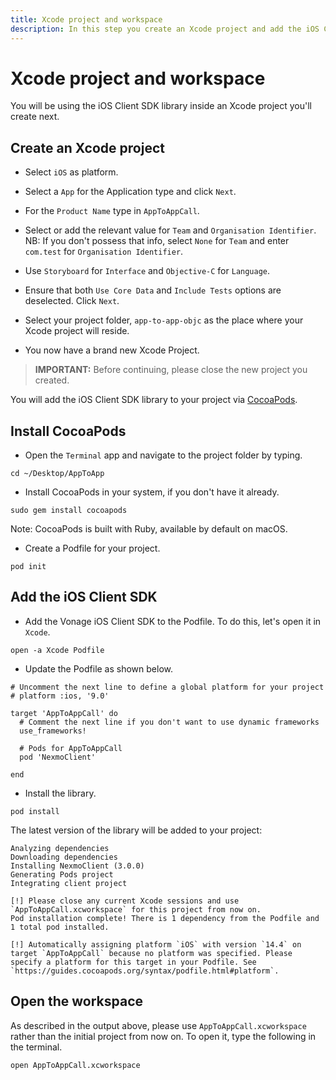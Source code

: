 ```yaml
---
title: Xcode project and workspace
description: In this step you create an Xcode project and add the iOS Client SDK library.
---
```


# Xcode project and workspace

You will be using the iOS Client SDK library inside an Xcode project you'll create next.


## Create an Xcode project

* Select `iOS` as platform.

* Select a `App` for the Application type and click `Next`.

* For the `Product Name` type in `AppToAppCall`.

* Select or add the relevant value for `Team` and `Organisation Identifier`. NB: If you don't possess that info, select `None` for `Team` and enter `com.test` for `Organisation Identifier`.

* Use `Storyboard` for `Interface` and `Objective-C` for `Language`. 

* Ensure that both `Use Core Data` and `Include Tests` options are deselected. Click `Next`.

* Select your project folder, `app-to-app-objc` as the place where your Xcode project will reside.

* You now have a brand new Xcode Project.

> **IMPORTANT:** Before continuing, please close the new project you created.

You will add the iOS Client SDK library to your project via [CocoaPods](https://cocoapods.org/).

## Install CocoaPods

* Open the `Terminal` app and navigate to the project folder by typing.

``` shell
cd ~/Desktop/AppToApp
```

* Install CocoaPods in your system, if you don't have it already.

``` shell
sudo gem install cocoapods
```

Note: CocoaPods is built with Ruby, available by default on macOS.

* Create a Podfile for your project.

``` shell
pod init
```

## Add the iOS Client SDK

* Add the Vonage iOS Client SDK to the Podfile. To do this, let's open it in `Xcode`.

``` shell
open -a Xcode Podfile
```

* Update the Podfile as shown below.

```
# Uncomment the next line to define a global platform for your project
# platform :ios, '9.0'

target 'AppToAppCall' do
  # Comment the next line if you don't want to use dynamic frameworks
  use_frameworks!

  # Pods for AppToAppCall
  pod 'NexmoClient'
  
end
```

* Install the library.

``` shell
pod install
```

The latest version of the library will be added to your project:

```
Analyzing dependencies
Downloading dependencies
Installing NexmoClient (3.0.0)
Generating Pods project
Integrating client project

[!] Please close any current Xcode sessions and use `AppToAppCall.xcworkspace` for this project from now on.
Pod installation complete! There is 1 dependency from the Podfile and 1 total pod installed.

[!] Automatically assigning platform `iOS` with version `14.4` on target `AppToAppCall` because no platform was specified. Please specify a platform for this target in your Podfile. See `https://guides.cocoapods.org/syntax/podfile.html#platform`.
```

## Open the workspace

As described in the output above, please use `AppToAppCall.xcworkspace` rather than the initial project from now on. To open it, type the following in the terminal.

``` shell
open AppToAppCall.xcworkspace
```
